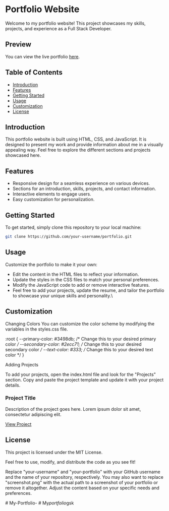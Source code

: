 # Portfolio Website

Welcome to my portfolio website! This project showcases my skills, projects, and experience as a Full Stack Developer.

## Preview

You can view the live portfolio [here](https://santhoshkumarg.ccbp.tech/).

## Table of Contents

- [Introduction](#introduction)
- [Features](#features)
- [Getting Started](#getting-started)
- [Usage](#usage)
- [Customization](#customization)
- [License](#license)

## Introduction

This portfolio website is built using HTML, CSS, and JavaScript. It is designed to present my work and provide information about me in a visually appealing way. Feel free to explore the different sections and projects showcased here.

## Features

- Responsive design for a seamless experience on various devices.
- Sections for an introduction, skills, projects, and contact information.
- Interactive elements to engage users.
- Easy customization for personalization.

## Getting Started

To get started, simply clone this repository to your local machine:

```bash
git clone https://github.com/your-username/portfolio.git
```
## Usage 

Customize the portfolio to make it your own:

- Edit the content in the HTML files to reflect your information.
- Update the styles in the CSS files to match your personal preferences.
- Modify the JavaScript code to add or remove interactive features.
- Feel free to add your projects, update the resume, and tailor the portfolio to showcase your unique skills and personality.\

## Customization

Changing Colors
You can customize the color scheme by modifying the variables in the styles.css file.

:root {
  --primary-color: #3498db; /* Change this to your desired primary color */
  --secondary-color: #2ecc71; /* Change this to your desired secondary color */
  --text-color: #333; /* Change this to your desired text color */
}

Adding Projects

To add your projects, open the index.html file and look for the "Projects" section. Copy and paste the project template and update it with your project details.
<div class="project">
  <h3>Project Title</h3>
  <p>Description of the project goes here. Lorem ipsum dolor sit amet, consectetur adipiscing elit.</p>
  <a href="#" target="_blank">View Project</a>
</div>

## License
This project is licensed under the MIT License.

Feel free to use, modify, and distribute the code as you see fit!

Replace "your-username" and "your-portfolio" with your GitHub username and the name of your repository, respectively. You may also want to replace "screenshot.png" with the actual path to a screenshot of your portfolio or remove it altogether. Adjust the content based on your specific needs and preferences.

#   M y - P o r t f o l i o - 
 
 #   M y _ p o r t f o l i o _ g s k  
 
